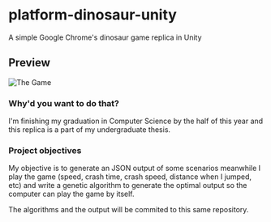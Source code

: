 # platform-dinosaur-unity
A simple Google Chrome's dinosaur game replica in Unity

## Preview
![The Game](https://u.cubeupload.com/victorferraresi/dino.gif)

### Why'd you want to do that?
I'm finishing my graduation in Computer Science by the half of this year and this replica is a part of my undergraduate thesis.

### Project objectives

My objective is to generate an JSON output of some scenarios meanwhile I play the game (speed, crash time, crash speed, distance when I jumped, etc) and write a genetic algorithm to generate the optimal output so the computer can play the game by itself.

The algorithms and the output will be commited to this same repository.
